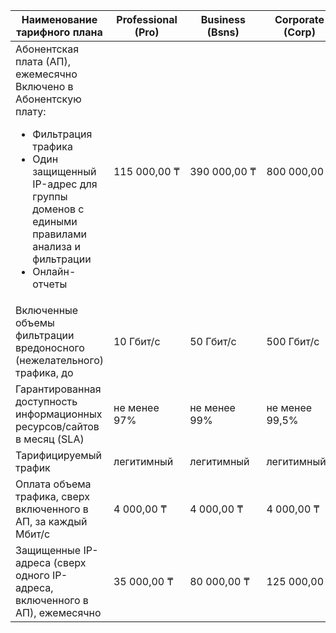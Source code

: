 | Наименование тарифного плана | Professional<br/>(Pro) | Business<br/>(Bsns) | Corporate<br/>(Corp) | Enterprise<br/>(ENT) |
| --- | --- | --- | --- | --- |
| Абонентская плата (АП), ежемесячно<br/>Включено в Абонентскую плату: <ul> <li>Фильтрация трафика</li> <li>Один защищенный IP-адрес для группы доменов с едиными правилами анализа и фильтрации</li> <li>Онлайн-отчеты</li> </ul> | 115 000,00 ₸ | 390 000,00 ₸ | 800 000,00 ₸ | Рассчитывается индивидуально |
| Включенные объемы фильтрации вредоносного (нежелательного) трафика, до | 10 Гбит/с | 50 Гбит/с | 500 Гбит/с | не ограничена |
| Гарантированная доступность информационных ресурсов/сайтов в месяц (SLA) | не менее 97% | не менее 99% | не менее 99,5% | более 99,5% |
| Тарифицируемый трафик | легитимный | легитимный | легитимный | легитимный |
| Оплата объема трафика, сверх включенного в АП, за каждый Мбит/с | 4 000,00 ₸ | 4 000,00 ₸ | 4 000,00 ₸ | Рассчитывается индивидуально |
| Защищенные IP-адреса (сверх одного IP-адреса, включенного в АП), ежемесячно | 35 000,00 ₸ | 80 000,00 ₸ | 125 000,00 ₸ | Рассчитывается индивидуально |
